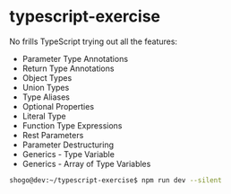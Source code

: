 # typescript-exercise

No frills TypeScript trying out all the features:

- Parameter Type Annotations
- Return Type Annotations
- Object Types
- Union Types
- Type Aliases
- Optional Properties
- Literal Type
- Function Type Expressions
- Rest Parameters
- Parameter Destructuring
- Generics - Type Variable
- Generics - Array of Type Variables

```bash
shogo@dev:~/typescript-exercise$ npm run dev --silent
```
